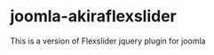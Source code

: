 joomla-akiraflexslider
======================

This is a version of Flexslider jquery plugin for joomla
